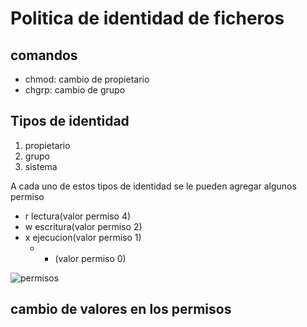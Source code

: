 # Politica de identidad de ficheros

## comandos
* chmod: cambio de propietario
* chgrp: cambio de grupo

## Tipos de identidad

1. propietario
2. grupo
3. sistema

A cada uno de estos tipos de identidad se le pueden agregar algunos permiso

* r lectura(valor permiso 4)
* w escritura(valor permiso 2)
* x ejecucion(valor permiso 1)
	* - (valor permiso 0)

![permisos](/img/permisos.jpeg)

## cambio de valores en los permisos



